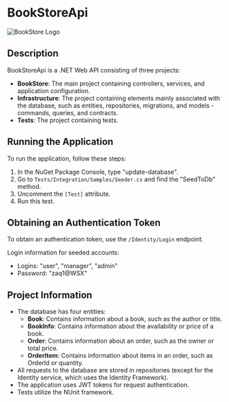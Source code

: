 # BookStoreApi

![BookStore Logo](link_to_logo.png)

## Description

BookStoreApi is a .NET Web API consisting of three projects:

- **BookStore**: The main project containing controllers, services, and application configuration.
- **Infrastructure**: The project containing elements mainly associated with the database, such as entities, repositories, migrations, and models - commands, queries, and contracts.
- **Tests**: The project containing tests.

## Running the Application

To run the application, follow these steps:

1. In the NuGet Package Console, type "update-database".
2. Go to `Tests/Integration/Samples/Seeder.cs` and find the "SeedToDb" method.
3. Uncomment the `[Test]` attribute.
4. Run this test.

## Obtaining an Authentication Token

To obtain an authentication token, use the `/Identity/Login` endpoint.

Login information for seeded accounts:
- Logins: "user", "manager", "admin"
- Password: "zaq1@WSX"

## Project Information

- The database has four entities:
  - **Book**: Contains information about a book, such as the author or title.
  - **BookInfo**: Contains information about the availability or price of a book.
  - **Order**: Contains information about an order, such as the owner or total price.
  - **OrderItem**: Contains information about items in an order, such as OrderId or quantity.
- All requests to the database are stored in repositories (except for the Identity service, which uses the Identity Framework).
- The application uses JWT tokens for request authentication.
- Tests utilize the NUnit framework.
